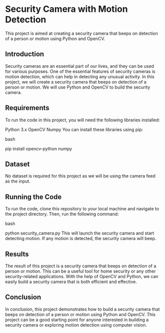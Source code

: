 # Security Camera with Motion Detection

This project is aimed at creating a security camera that beeps on detection of a person or motion using Python and OpenCV.

## Introduction

Security cameras are an essential part of our lives, and they can be used for various purposes. One of the essential features of security cameras is motion detection, which can help in detecting any unusual activity. In this project, we will create a security camera that beeps on detection of a person or motion. We will use Python and OpenCV to build the security camera.

## Requirements

To run the code in this project, you will need the following libraries installed:

Python 3.x
OpenCV
Numpy
You can install these libraries using pip:

bash

pip install opencv-python numpy

## Dataset
No dataset is required for this project as we will be using the camera feed as the input.

## Running the Code
To run the code, clone this repository to your local machine and navigate to the project directory. Then, run the following command:

bash

python security_camera.py
This will launch the security camera and start detecting motion. If any motion is detected, the security camera will beep.

## Results
The result of this project is a security camera that beeps on detection of a person or motion. This can be a useful tool for home security or any other security-related applications. With the help of OpenCV and Python, we can easily build a security camera that is both efficient and effective.

## Conclusion
In conclusion, this project demonstrates how to build a security camera that beeps on detection of a person or motion using Python and OpenCV. This project can be a good starting point for anyone interested in building a security camera or exploring motion detection using computer vision.
